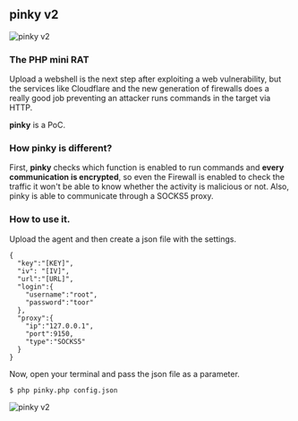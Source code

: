 ## pinky v2

![pinky v2](https://github.com/davidtavarez/pinky/raw/master/screenshots/pinkyV2_banner.png "pinky v2")

### The PHP mini RAT

Upload a webshell is the next step after exploiting a web vulnerability, but the services like Cloudflare and the new generation of firewalls does a really good job preventing an attacker runs commands in the target via HTTP.

**pinky** is a PoC.

### How pinky is different?

First, **pinky** checks which function is enabled to run commands and **every communication is encrypted**, so even the Firewall is enabled to check the traffic it won't be able to know whether the activity is malicious or not. Also, pinky is able to communicate through a SOCKS5 proxy.

### How to use it.

Upload the agent and then create a json file with the settings.

```
{
  "key":"[KEY]",
  "iv": "[IV]",
  "url":"[URL]",
  "login":{
    "username":"root",
    "password":"toor"
  },
  "proxy":{
    "ip":"127.0.0.1",
    "port":9150,
    "type":"SOCKS5"
  }
}
```

Now, open your terminal and pass the json file as a parameter.

```
$ php pinky.php config.json
```

![pinky v2](https://github.com/davidtavarez/pinky/raw/master/screenshots/pinkyV2.png "pinky v2")

